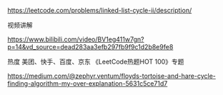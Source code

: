https://leetcode.com/problems/linked-list-cycle-ii/description/

视频讲解

https://www.bilibili.com/video/BV1eg411w7gn?p=14&vd_source=dead283aa3efb297fb9f9c1d2b8e9fe8


热度
美团、快手、百度、京东
《LeetCode热题HOT 100》专题


https://medium.com/@zephyr.ventum/floyds-tortoise-and-hare-cycle-finding-algorithm-my-over-explanation-5631c5ce71d7